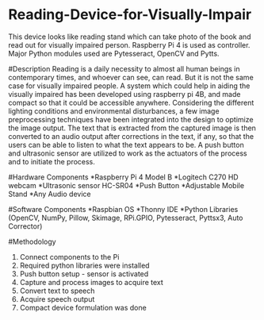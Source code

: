 # Reading-Device-for-Visually-Impair
This device looks like reading stand which can take photo of the book and read out for visually impaired person. Raspberry Pi 4 is used as controller. Major Python modules used are Pytesseract, OpenCV and Pytts.

#Description
Reading is a daily necessity to almost all human beings in contemporary times, and whoever can see, can read. But it is not the same case for visually impaired people. A system which could help in aiding the visually impaired has been developed using raspberry pi 4B, and made compact so that it could be accessible anywhere. Considering the different lighting conditions and environmental disturbances, a few image preprocessing techniques have been integrated into the design to optimize the image output. The text that is extracted from the captured image is then converted to an audio output after corrections in the text, if any, so that the users can be able to listen to what the text appears to be. A push button and ultrasonic sensor are utilized to work as the actuators of the process and to initiate the process.

#Hardware Components
*Raspberry Pi 4 Model B
*Logitech C270 HD webcam
*Ultrasonic sensor HC-SR04
*Push Button
*Adjustable Mobile Stand
*Any Audio device

#Software Components
*Raspbian OS
*Thonny IDE
*Python Libraries (OpenCV, NumPy, Pillow, Skimage, RPi.GPIO, Pytesseract, Pyttsx3, Auto Corrector)

#Methodology
1. Connect components to the Pi
2. Required python libraries were installed
3. Push button setup - sensor is activated 
4. Capture and process images to acquire text
5. Convert text to speech 
6. Acquire speech output 
7. Compact device formulation was done

